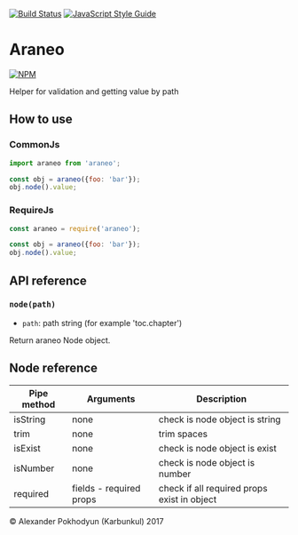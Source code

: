 [![Build Status](https://travis-ci.org/karbunkul/araneo.svg?branch=master)](https://travis-ci.org/karbunkul/araneo)
[![JavaScript Style Guide](https://img.shields.io/badge/code_style-standard-brightgreen.svg)](https://standardjs.com)

# Araneo

[![NPM](https://nodei.co/npm/araneo.png)](https://nodei.co/npm/araneo/)

Helper for validation and getting value by path

## How to use

### CommonJs

```js
import araneo from 'araneo';

const obj = araneo({foo: 'bar'});
obj.node().value;
```

### RequireJs

```js
const araneo = require('araneo');

const obj = araneo({foo: 'bar'});
obj.node().value;
```

## API reference

### `node(path)`

* `path`: path string (for example 'toc.chapter')

Return araneo Node object.

## Node reference

| Pipe method | Arguments                  | Description                                 |
|-------------|----------------------------|---------------------------------------------|
| isString    |none                        | check is node object is string              |
| trim        |none                        | trim spaces                                 |
| isExist     |none                        | check is node object is exist               |
| isNumber    |none                        | check is node object is number              |
| required    |fields - required props     | check if all required props exist in object |

© Alexander Pokhodyun (Karbunkul) 2017
